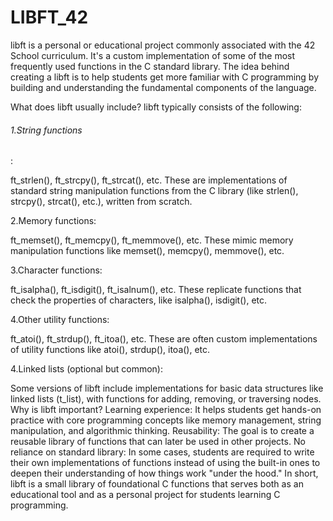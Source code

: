 # LIBFT_42
libft is a personal or educational project commonly associated with the 42 School curriculum. It's a custom implementation of some of the most frequently used functions in the C standard library. The idea behind creating a libft is to help students get more familiar with C programming by building and understanding the fundamental components of the language.

What does libft usually include?
libft typically consists of the following:

<h6>1.String functions</h6>:

ft_strlen(), ft_strcpy(), ft_strcat(), etc.
These are implementations of standard string manipulation functions from the C library (like strlen(), strcpy(), strcat(), etc.), written from scratch.

2.Memory functions:

ft_memset(), ft_memcpy(), ft_memmove(), etc.
These mimic memory manipulation functions like memset(), memcpy(), memmove(), etc.

3.Character functions:

ft_isalpha(), ft_isdigit(), ft_isalnum(), etc.
These replicate functions that check the properties of characters, like isalpha(), isdigit(), etc.

4.Other utility functions:

ft_atoi(), ft_strdup(), ft_itoa(), etc.
These are often custom implementations of utility functions like atoi(), strdup(), itoa(), etc.

4.Linked lists (optional but common):

Some versions of libft include implementations for basic data structures like linked lists (t_list), with functions for adding, removing, or traversing nodes.
Why is libft important?
Learning experience: It helps students get hands-on practice with core programming concepts like memory management, string manipulation, and algorithmic thinking.
Reusability: The goal is to create a reusable library of functions that can later be used in other projects.
No reliance on standard library: In some cases, students are required to write their own implementations of functions instead of using the built-in ones to deepen their understanding of how things work "under the hood."
In short, libft is a small library of foundational C functions that serves both as an educational tool and as a personal project for students learning C programming.
